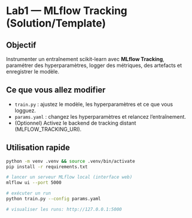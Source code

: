 # Lab1 — MLflow Tracking (Solution/Template)

## Objectif
Instrumenter un entraînement scikit-learn avec **MLflow Tracking**, paramétrer des hyperparamètres, logger des métriques, des artefacts et enregistrer le modèle.

## Ce que vous allez modifier
- `train.py` : ajustez le modèle, les hyperparamètres et ce que vous logguez.
- `params.yaml` : changez les hyperparamètres et relancez l’entraînement.
- (Optionnel) Activez le backend de tracking distant (MLFLOW_TRACKING_URI).

## Utilisation rapide
```bash
python -m venv .venv && source .venv/bin/activate
pip install -r requirements.txt

# lancer un serveur MLflow local (interface web)
mlflow ui --port 5000

# exécuter un run
python train.py --config params.yaml

# visualiser les runs: http://127.0.0.1:5000
```
